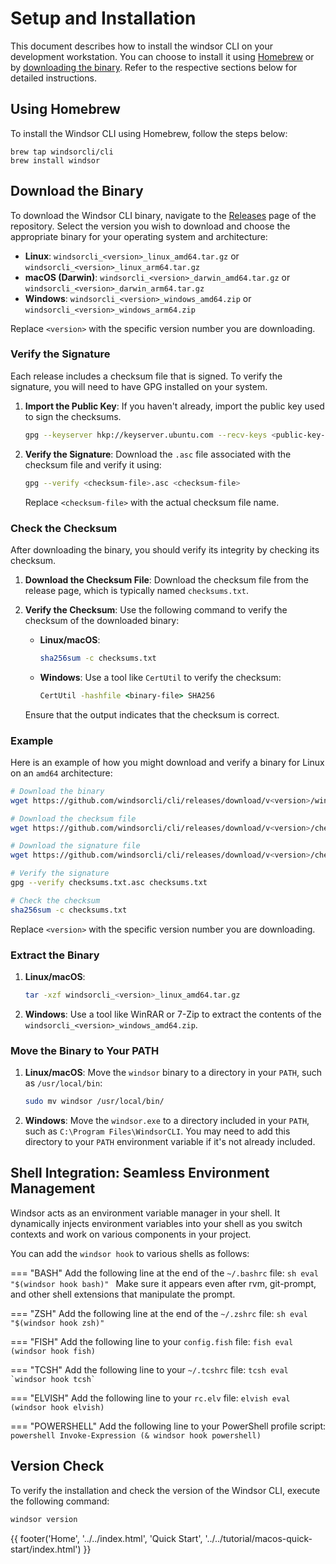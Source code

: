 # Setup and Installation

This document describes how to install the windsor CLI on your development workstation. You can choose to install it using [Homebrew](#using-homebrew) or by [downloading the binary](#downloading-the-binary). Refer to the respective sections below for detailed instructions.

## Using Homebrew

To install the Windsor CLI using Homebrew, follow the steps below:

```
brew tap windsorcli/cli
brew install windsor
```

## Download the Binary

To download the Windsor CLI binary, navigate to the [Releases](https://github.com/tvangundy/cli/releases) page of the repository. Select the version you wish to download and choose the appropriate binary for your operating system and architecture:

- **Linux**: `windsorcli_<version>_linux_amd64.tar.gz` or `windsorcli_<version>_linux_arm64.tar.gz`
- **macOS (Darwin)**: `windsorcli_<version>_darwin_amd64.tar.gz` or `windsorcli_<version>_darwin_arm64.tar.gz`
- **Windows**: `windsorcli_<version>_windows_amd64.zip` or `windsorcli_<version>_windows_arm64.zip`

Replace `<version>` with the specific version number you are downloading.

### Verify the Signature

Each release includes a checksum file that is signed. To verify the signature, you will need to have GPG installed on your system.

1. **Import the Public Key**: If you haven't already, import the public key used to sign the checksums.
   ```bash
   gpg --keyserver hkp://keyserver.ubuntu.com --recv-keys <public-key-id>
   ```

2. **Verify the Signature**: Download the `.asc` file associated with the checksum file and verify it using:
   ```bash
   gpg --verify <checksum-file>.asc <checksum-file>
   ```

   Replace `<checksum-file>` with the actual checksum file name.

### Check the Checksum

After downloading the binary, you should verify its integrity by checking its checksum.

1. **Download the Checksum File**: Download the checksum file from the release page, which is typically named `checksums.txt`.

2. **Verify the Checksum**: Use the following command to verify the checksum of the downloaded binary:
   - **Linux/macOS**:
     ```bash
     sha256sum -c checksums.txt
     ```
   - **Windows**: Use a tool like `CertUtil` to verify the checksum:
     ```cmd
     CertUtil -hashfile <binary-file> SHA256
     ```

   Ensure that the output indicates that the checksum is correct.

### Example

Here is an example of how you might download and verify a binary for Linux on an `amd64` architecture:

```bash
# Download the binary
wget https://github.com/windsorcli/cli/releases/download/v<version>/windsorcli_<version>_linux_amd64.tar.gz

# Download the checksum file
wget https://github.com/windsorcli/cli/releases/download/v<version>/checksums.txt

# Download the signature file
wget https://github.com/windsorcli/cli/releases/download/v<version>/checksums.txt.asc

# Verify the signature
gpg --verify checksums.txt.asc checksums.txt

# Check the checksum
sha256sum -c checksums.txt
```

Replace `<version>` with the specific version number you are downloading.

### Extract the Binary

1. **Linux/macOS**:
   ```bash
   tar -xzf windsorcli_<version>_linux_amd64.tar.gz
   ```

2. **Windows**:
   Use a tool like WinRAR or 7-Zip to extract the contents of the `windsorcli_<version>_windows_amd64.zip`.

### Move the Binary to Your PATH

1. **Linux/macOS**:
   Move the `windsor` binary to a directory in your `PATH`, such as `/usr/local/bin`:
   ```bash
   sudo mv windsor /usr/local/bin/
   ```

2. **Windows**:
   Move the `windsor.exe` to a directory included in your `PATH`, such as `C:\Program Files\WindsorCLI`. You may need to add this directory to your `PATH` environment variable if it's not already included.


## Shell Integration: Seamless Environment Management

Windsor acts as an environment variable manager in your shell. It dynamically injects environment variables into your shell as you switch contexts and work on various components in your project.

You can add the `windsor hook` to various shells as follows:

=== "BASH"
    Add the following line at the end of the `~/.bashrc` file:
    ```sh
    eval "$(windsor hook bash)"
    ```
    Make sure it appears even after rvm, git-prompt, and other shell extensions that manipulate the prompt.

=== "ZSH"
    Add the following line at the end of the `~/.zshrc` file:
    ```sh
    eval "$(windsor hook zsh)"
    ```

=== "FISH"
    Add the following line to your `config.fish` file:
    ```fish
    eval (windsor hook fish)
    ```

=== "TCSH"
    Add the following line to your `~/.tcshrc` file:
    ```tcsh
    eval `windsor hook tcsh`
    ```

=== "ELVISH"
    Add the following line to your `rc.elv` file:
    ```elvish
    eval (windsor hook elvish)
    ```

=== "POWERSHELL"
    Add the following line to your PowerShell profile script:
    ```powershell
    Invoke-Expression (& windsor hook powershell)
    ```

## Version Check

To verify the installation and check the version of the Windsor CLI, execute the following command:

```bash
windsor version
```

<div>
  {{ footer('Home', '../../index.html', 'Quick Start', '../../tutorial/macos-quick-start/index.html') }}
</div>

<script>
  document.getElementById('previousButton').addEventListener('click', function() {
    window.location.href = '../../index.html'; 
  });
  document.getElementById('nextButton').addEventListener('click', function() {
    window.location.href = '../../tutorial/macos-quick-start/index.html'; 
  });
</script>
